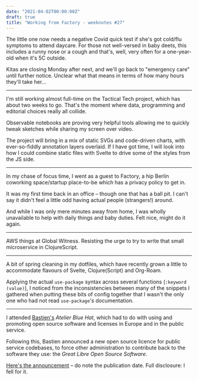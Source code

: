 ```yaml
---
date: "2021-04-02T00:00:00Z"
draft: true
title: "Working from Factory - weeknotes #27"
---
```


The little one now needs a negative Covid quick test if she's got cold/flu symptoms to attend daycare. For those not well-versed in baby deets, this includes a runny nose or a cough and that's, well, very often for a one-year-old when it's 5C outside.

Kitas are closing Monday after next, and we'll go back to "emergency care" until further notice. Unclear what that means in terms of how many hours they'll take her...

---

I'm still working almost full-time on the Tactical Tech project, which has about two weeks to go. That's the moment where data, programming and editorial choices really all collide.

Observable notebooks are proving very helpful tools allowing me to quickly tweak sketches while sharing my screen over video.

The project will bring in a mix of static SVGs and code-driven charts, with ever-so-fiddly annotation layers overlaid. If I have got time, I will look into how I could combine static files with Svelte to drive some of the styles from the JS side.

---

In my chase of focus time, I went as a guest to Factory, a hip Berlin coworking space/startup place-to-be which has a privacy policy to get in.

It was my first time back in an office – though one that has a ball pit. I can't say it didn't feel a little odd having actual people (strangers!) around.

And while I was only mere minutes away from home, I was wholly unavailable to help with daily things and baby duties. Felt nice, might do it again.

---

AWS things at Global Witness. Resisting the urge to try to write that small microservice in ClojureScript.

---

A bit of spring cleaning in my dotfiles, which have recently grown a little to accommodate flavours of Svelte, Clojure(Script) and Org-Roam.

Applying the actual `use-package` syntax across several functions (`:keyword (value)`), I noticed from the inconsistencies between many of the snippets I gathered when putting these bits of config together that I wasn't the only one who had not read `use-package`'s documentation.

---

I attended [Bastien's](https://bzg.fr) _Atelier Blue Hat_, which had to do with using and promoting open source software and licenses in Europe and in the public service.

Following this, Bastien announced a new open source licence for public service codebases, to force other administration to contribute back to the software they use: the _Great Libre Open Source Software_.

[Here's the announcement](https://mastodon.etalab.gouv.fr/@bzg/105989221259348029) – do note the publication date. Full disclosure: I fell for it.

